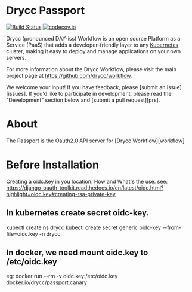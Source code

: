# Drycc Passport

[![Build Status](https://drone.drycc.cc/api/badges/drycc/passport/status.svg)](https://drone.drycc.cc/drycc/passport)
[![codecov.io](https://codecov.io/github/drycc/passport/coverage.svg?branch=main)](https://codecov.io/github/drycc/passport?branch=main)

Drycc (pronounced DAY-iss) Workflow is an open source Platform as a Service (PaaS) that adds a developer-friendly layer to any [Kubernetes](http://kubernetes.io) cluster, making it easy to deploy and manage applications on your own servers.

For more information about the Drycc Workflow, please visit the main project page at https://github.com/drycc/workflow.

We welcome your input! If you have feedback, please [submit an issue][issues]. If you'd like to participate in development, please read the "Development" section below and [submit a pull request][prs].

# About

The Passport is the Oauth2.0 API server for [Drycc Workflow][workflow].

# Before Installation

Creating a oidc.key in you location.
How and What's the use.
see: https://django-oauth-toolkit.readthedocs.io/en/latest/oidc.html?highlight=oidc.key#creating-rsa-private-key

## In kubernetes create secret oidc-key.
kubectl create ns drycc
kubectl create secret generic oidc-key --from-file=oidc.key -n drycc

## In docker, we need mount oidc.key to /etc/oidc.key
eg: docker run --rm -v oidc.key:/etc/oidc.key docker.io/drycc/passport:canary
